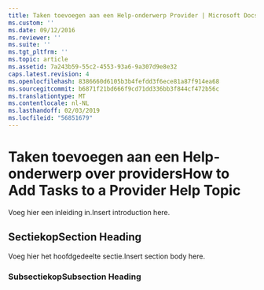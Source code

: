 ```yaml
---
title: Taken toevoegen aan een Help-onderwerp Provider | Microsoft Docs
ms.custom: ''
ms.date: 09/12/2016
ms.reviewer: ''
ms.suite: ''
ms.tgt_pltfrm: ''
ms.topic: article
ms.assetid: 7a243b59-55c2-4553-93a6-9a307d9e8e32
caps.latest.revision: 4
ms.openlocfilehash: 8386660d6105b3b4fefdd3f6ece81a87f914ea68
ms.sourcegitcommit: b6871f21bd666f9cd71dd336bb3f844cf472b56c
ms.translationtype: MT
ms.contentlocale: nl-NL
ms.lasthandoff: 02/03/2019
ms.locfileid: "56851679"
---
```

# <a name="how-to-add-tasks-to-a-provider-help-topic"></a><span data-ttu-id="8841a-102">Taken toevoegen aan een Help-onderwerp over providers</span><span class="sxs-lookup"><span data-stu-id="8841a-102">How to Add Tasks to a Provider Help Topic</span></span>

<span data-ttu-id="8841a-103">Voeg hier een inleiding in.</span><span class="sxs-lookup"><span data-stu-id="8841a-103">Insert introduction here.</span></span>

## <a name="section-heading"></a><span data-ttu-id="8841a-104">Sectiekop</span><span class="sxs-lookup"><span data-stu-id="8841a-104">Section Heading</span></span>

 <span data-ttu-id="8841a-105">Voeg hier het hoofdgedeelte sectie.</span><span class="sxs-lookup"><span data-stu-id="8841a-105">Insert section body here.</span></span>

### <a name="subsection-heading"></a><span data-ttu-id="8841a-106">Subsectiekop</span><span class="sxs-lookup"><span data-stu-id="8841a-106">Subsection Heading</span></span>
